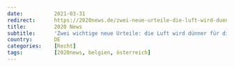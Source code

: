 ```yaml
---
date:          2021-03-31
redirect:      https://2020news.de/zwei-neue-urteile-die-luft-wird-duenner/
title:         2020 News
subtitle:      'Zwei wichtige neue Urteile: die Luft wird dünner für die Regierung'
country:       DE
categories:    [Recht]
tags:          [2020news, belgien, österreich]
---
```

